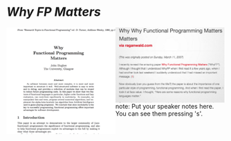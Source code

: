 # <em>Why FP Matters</em>

<a href="https://www.cs.kent.ac.uk/people/staff/dat/miranda/whyfp90.pdf">
    <img src="img/why-fp-matters.png" width="50%" style="float: left;" />
</a>

<a href="http://raganwald.com/2014/12/20/why-why-functional-programming-matters-matters.html">
    <img src="img/why-fp-raganwald.png" width="50%" style="float: right;" />
</a>

note:
    Put your speaker notes here.
    You can see them pressing 's'.
